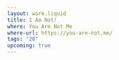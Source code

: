 ```yaml
---
layout: work.liquid
title: I Am Not!
where: You Are Not Me
where-url: https://you-are-not.me/
tags: "20"
upcoming: true
---
```

